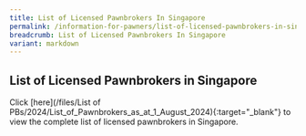 ```yaml
---
title: List of Licensed Pawnbrokers In Singapore
permalink: /information-for-pawners/list-of-licensed-pawnbrokers-in-singapore/
breadcrumb: List of Licensed Pawnbrokers In Singapore
variant: markdown
---
```

List of Licensed Pawnbrokers in Singapore
---
Click [here](/files/List of PBs/2024/List_of_Pawnbrokers_as_at_1_August_2024){:target="_blank"} to view the complete list of licensed pawnbrokers in Singapore.